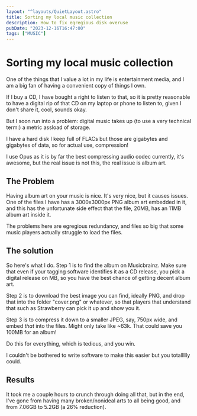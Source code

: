 ```yaml
---
layout: "^layouts/QuietLayout.astro"
title: Sorting my local music collection
description: How to fix egregious disk overuse
pubDate: "2023-12-16T16:47:00"
tags: ["MUSIC"]
---
```


# Sorting my local music collection

One of the things that I value a lot in my life is entertainment media,
and I am a big fan of having a convenient copy of things I own.

If I buy a CD, I have bought a right to listen to that, so it is pretty reasonable to have a digital rip of that CD
on my laptop or phone to listen to, given I don't share it, cool, sounds okay.

But I soon run into a problem: digital music takes up (to use a very technical term:) a metric assload of storage.

I have a hard disk I keep full of FLACs but those are gigabytes and gigabytes of data, so for actual use, compression!

I use Opus as it is by far the best compressing audio codec currently, it's awesome, but the real issue is not this,
the real issue is album art.

## The Problem

Having album art on your music is nice. It's very nice, but it causes issues.
One of the files I have has a 3000x3000px PNG album art embedded in it, and this has the unfortunate side effect that
the file, 20MB, has an 11MB album art inside it.

The problems here are egregious redundancy, and files so big that some music players actually struggle to load the files.

## The solution

So here's what I do.
Step 1 is to find the album on Musicbrainz. Make sure that even if your tagging software identifies it as a CD release,
you pick a digital release on MB, so you have the best chance of getting decent album art.

Step 2 is to download the best image you can find, ideally PNG, and drop that into the folder "cover.png" or whatever,
so that players that understand that such as Strawberry can pick it up and show you it.

Step 3 is to compress it down to a smaller JPEG, say, 750px wide, and embed *that* into the files.
Might only take like ~63k.
That could save you 100MB for an album!

Do this for everything, which is tedious, and you win.

I couldn't be bothered to write software to make this easier but you totallllly could.

## Results

It took me a couple hours to crunch through doing all that, but in the end, I've gone from having many broken/nonideal
arts to all being good, and from 7.06GB to 5.2GB (a 26% reduction).
